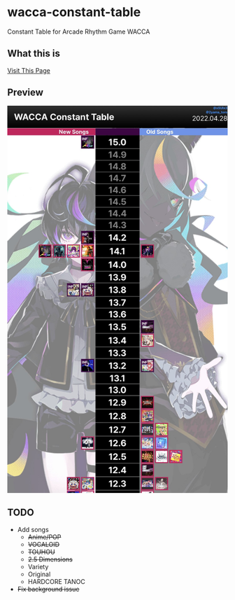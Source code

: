 # wacca-constant-table
Constant Table for Arcade Rhythm Game WACCA

## What this is

[Visit This Page](https://detegice.github.io/wacca-constant-table/)

## Preview
![](./img/preview/page1.jpg)

## TODO

- Add songs 
  - ~~Anime/POP~~
  - ~~VOCALOID~~
  - ~~TOUHOU~~
  - ~~2.5 Dimensions~~
  - Variety
  - Original
  - HARDCORE TANOC
- ~~Fix background issue~~
